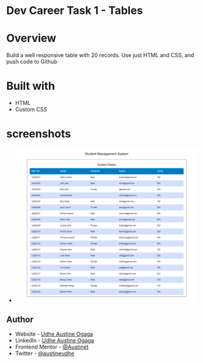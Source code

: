 # Dev Career Task 1 - Tables

# Overview
Build a well responsive table with 20 records. Use just HTML and CSS, and push code to Github

# Built with
- HTML
- Custom CSS

# screenshots
- ![screenshot](./screenshots/screenshot.png)

## Author

- Website - [Udhe Austine Ogaga](https://Austinet.github.io/portfolio/)
- LinkedIn - [Udhe Austine Ogaga](https://linkedin.com/in/udhe-austine-ogaga)
- Frontend Mentor - [@Austinet](https://www.frontendmentor.io/profile/austinet)
- Twitter - [@austineudhe](https://www.twitter.com/austineudhe)